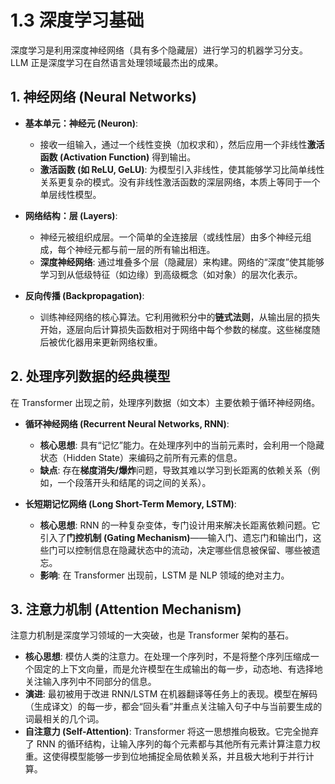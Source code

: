 # 1.3 深度学习基础

深度学习是利用深度神经网络（具有多个隐藏层）进行学习的机器学习分支。LLM 正是深度学习在自然语言处理领域最杰出的成果。

## 1. 神经网络 (Neural Networks)

*   **基本单元：神经元 (Neuron)**: 
    *   接收一组输入，通过一个线性变换（加权求和），然后应用一个非线性**激活函数 (Activation Function)** 得到输出。
    *   **激活函数 (如 ReLU, GeLU)**: 为模型引入非线性，使其能够学习比简单线性关系更复杂的模式。没有非线性激活函数的深层网络，本质上等同于一个单层线性模型。

*   **网络结构：层 (Layers)**:
    *   神经元被组织成层。一个简单的全连接层（或线性层）由多个神经元组成，每个神经元都与前一层的所有输出相连。
    *   **深度神经网络**: 通过堆叠多个层（隐藏层）来构建。网络的“深度”使其能够学习到从低级特征（如边缘）到高级概念（如对象）的层次化表示。

*   **反向传播 (Backpropagation)**:
    *   训练神经网络的核心算法。它利用微积分中的**链式法则**，从输出层的损失开始，逐层向后计算损失函数相对于网络中每个参数的梯度。这些梯度随后被优化器用来更新网络权重。

## 2. 处理序列数据的经典模型

在 Transformer 出现之前，处理序列数据（如文本）主要依赖于循环神经网络。

*   **循环神经网络 (Recurrent Neural Networks, RNN)**:
    *   **核心思想**: 具有“记忆”能力。在处理序列中的当前元素时，会利用一个隐藏状态（Hidden State）来编码之前所有元素的信息。
    *   **缺点**: 存在**梯度消失/爆炸**问题，导致其难以学习到长距离的依赖关系（例如，一个段落开头和结尾的词之间的关系）。

*   **长短期记忆网络 (Long Short-Term Memory, LSTM)**:
    *   **核心思想**: RNN 的一种复杂变体，专门设计用来解决长距离依赖问题。它引入了**门控机制 (Gating Mechanism)**——输入门、遗忘门和输出门，这些门可以控制信息在隐藏状态中的流动，决定哪些信息被保留、哪些被遗忘。
    *   **影响**: 在 Transformer 出现前，LSTM 是 NLP 领域的绝对主力。

## 3. 注意力机制 (Attention Mechanism)

注意力机制是深度学习领域的一大突破，也是 Transformer 架构的基石。

*   **核心思想**: 模仿人类的注意力。在处理一个序列时，不是将整个序列压缩成一个固定的上下文向量，而是允许模型在生成输出的每一步，动态地、有选择地关注输入序列中不同部分的信息。
*   **演进**: 最初被用于改进 RNN/LSTM 在机器翻译等任务上的表现。模型在解码（生成译文）的每一步，都会“回头看”并重点关注输入句子中与当前要生成的词最相关的几个词。
*   **自注意力 (Self-Attention)**: Transformer 将这一思想推向极致。它完全抛弃了 RNN 的循环结构，让输入序列的每个元素都与其他所有元素计算注意力权重。这使得模型能够一步到位地捕捉全局依赖关系，并且极大地利于并行计算。

